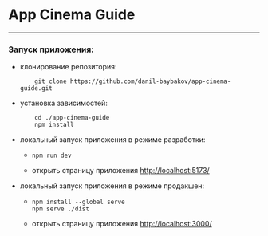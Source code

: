 # App Cinema Guide

---

### Запуск приложения:

-   клонирование репозитория:

    ```bush
    	git clone https://github.com/danil-baybakov/app-cinema-guide.git
    ```

-   установка зависимостей:

    ```bush
    	cd ./app-cinema-guide
    	npm install
    ```

-   локальный запуск приложения в режиме разработки:

    -   ```bush
        npm run dev
        ```
    -   открыть страницу приложения <http://localhost:5173/>

-   локальный запуск приложения в режиме продакшен:
    -   ```bush
        npm install --global serve
        npm serve ./dist
        ```
    -   открыть страницу приложения <http://localhost:3000/>

